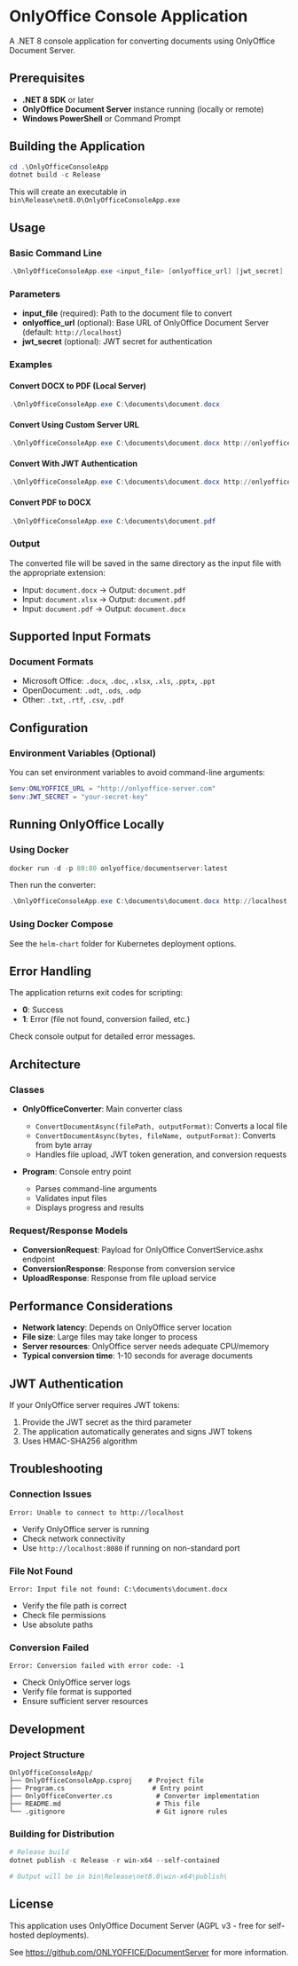 # OnlyOffice Console Application

A .NET 8 console application for converting documents using OnlyOffice Document Server.

## Prerequisites

- **.NET 8 SDK** or later
- **OnlyOffice Document Server** instance running (locally or remote)
- **Windows PowerShell** or Command Prompt

## Building the Application

```powershell
cd .\OnlyOfficeConsoleApp
dotnet build -c Release
```

This will create an executable in `bin\Release\net8.0\OnlyOfficeConsoleApp.exe`

## Usage

### Basic Command Line

```powershell
.\OnlyOfficeConsoleApp.exe <input_file> [onlyoffice_url] [jwt_secret]
```

### Parameters

- **input_file** (required): Path to the document file to convert
- **onlyoffice_url** (optional): Base URL of OnlyOffice Document Server (default: `http://localhost`)
- **jwt_secret** (optional): JWT secret for authentication

### Examples

#### Convert DOCX to PDF (Local Server)
```powershell
.\OnlyOfficeConsoleApp.exe C:\documents\document.docx
```

#### Convert Using Custom Server URL
```powershell
.\OnlyOfficeConsoleApp.exe C:\documents\document.docx http://onlyoffice-server.com:8080
```

#### Convert With JWT Authentication
```powershell
.\OnlyOfficeConsoleApp.exe C:\documents\document.docx http://onlyoffice-server.com my-secret-key
```

#### Convert PDF to DOCX
```powershell
.\OnlyOfficeConsoleApp.exe C:\documents\document.pdf
```

### Output

The converted file will be saved in the same directory as the input file with the appropriate extension:
- Input: `document.docx` → Output: `document.pdf`
- Input: `document.xlsx` → Output: `document.pdf`
- Input: `document.pdf` → Output: `document.docx`

## Supported Input Formats

### Document Formats
- Microsoft Office: `.docx`, `.doc`, `.xlsx`, `.xls`, `.pptx`, `.ppt`
- OpenDocument: `.odt`, `.ods`, `.odp`
- Other: `.txt`, `.rtf`, `.csv`, `.pdf`

## Configuration

### Environment Variables (Optional)
You can set environment variables to avoid command-line arguments:

```powershell
$env:ONLYOFFICE_URL = "http://onlyoffice-server.com"
$env:JWT_SECRET = "your-secret-key"
```

## Running OnlyOffice Locally

### Using Docker
```powershell
docker run -d -p 80:80 onlyoffice/documentserver:latest
```

Then run the converter:
```powershell
.\OnlyOfficeConsoleApp.exe C:\documents\document.docx http://localhost
```

### Using Docker Compose
See the `helm-chart` folder for Kubernetes deployment options.

## Error Handling

The application returns exit codes for scripting:
- **0**: Success
- **1**: Error (file not found, conversion failed, etc.)

Check console output for detailed error messages.

## Architecture

### Classes

- **OnlyOfficeConverter**: Main converter class
  - `ConvertDocumentAsync(filePath, outputFormat)`: Converts a local file
  - `ConvertDocumentAsync(bytes, fileName, outputFormat)`: Converts from byte array
  - Handles file upload, JWT token generation, and conversion requests

- **Program**: Console entry point
  - Parses command-line arguments
  - Validates input files
  - Displays progress and results

### Request/Response Models

- **ConversionRequest**: Payload for OnlyOffice ConvertService.ashx endpoint
- **ConversionResponse**: Response from conversion service
- **UploadResponse**: Response from file upload service

## Performance Considerations

- **Network latency**: Depends on OnlyOffice server location
- **File size**: Large files may take longer to process
- **Server resources**: OnlyOffice server needs adequate CPU/memory
- **Typical conversion time**: 1-10 seconds for average documents

## JWT Authentication

If your OnlyOffice server requires JWT tokens:
1. Provide the JWT secret as the third parameter
2. The application automatically generates and signs JWT tokens
3. Uses HMAC-SHA256 algorithm

## Troubleshooting

### Connection Issues
```
Error: Unable to connect to http://localhost
```
- Verify OnlyOffice server is running
- Check network connectivity
- Use `http://localhost:8080` if running on non-standard port

### File Not Found
```
Error: Input file not found: C:\documents\document.docx
```
- Verify the file path is correct
- Check file permissions
- Use absolute paths

### Conversion Failed
```
Error: Conversion failed with error code: -1
```
- Check OnlyOffice server logs
- Verify file format is supported
- Ensure sufficient server resources

## Development

### Project Structure
```
OnlyOfficeConsoleApp/
├── OnlyOfficeConsoleApp.csproj    # Project file
├── Program.cs                      # Entry point
├── OnlyOfficeConverter.cs           # Converter implementation
├── README.md                        # This file
└── .gitignore                       # Git ignore rules
```

### Building for Distribution

```powershell
# Release build
dotnet publish -c Release -r win-x64 --self-contained

# Output will be in bin\Release\net8.0\win-x64\publish\
```

## License

This application uses OnlyOffice Document Server (AGPL v3 - free for self-hosted deployments).

See https://github.com/ONLYOFFICE/DocumentServer for more information.
